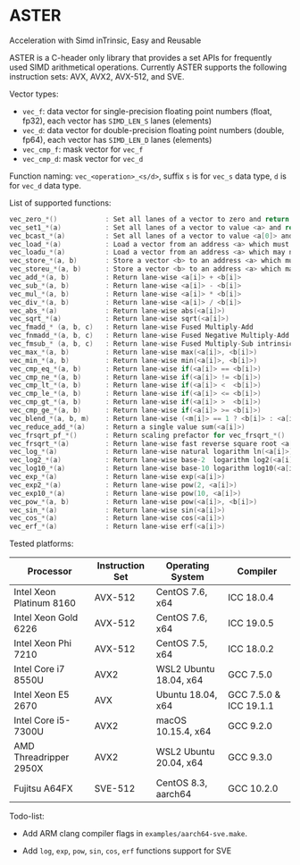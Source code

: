 # ASTER
Acceleration with Simd inTrinsic, Easy and Reusable



ASTER is a C-header only library that provides a set APIs for frequently used SIMD arithmetical operations. Currently ASTER supports the following instruction sets: AVX, AVX2, AVX-512, and SVE.



Vector types:

* `vec_f`: data vector for single-precision floating point numbers (float, fp32), each vector has `SIMD_LEN_S` lanes (elements)
* `vec_d`: data vector for double-precision floating point numbers (double, fp64), each vector has `SIMD_LEN_D` lanes (elements)
* `vec_cmp_f`: mask vector for `vec_f`
* `vec_cmp_d`: mask vector for `vec_d`



Function naming: `vec_<operation>_<s/d>`, suffix `s` is for `vec_s` data type, `d` is for `vec_d` data type.

List of supported functions:

```c
vec_zero_*()            : Set all lanes of a vector to zero and return this vector
vec_set1_*(a)           : Set all lanes of a vector to value <a> and return this vector
vec_bcast_*(a)          : Set all lanes of a vector to value <a[0]> and return this vector
vec_load_*(a)           : Load a vector from an address <a> which must be aligned to required bits
vec_loadu_*(a)          : Load a vector from an address <a> which may not be aligned to required bits
vec_store_*(a, b)       : Store a vector <b> to an address <a> which must be aligned to required bits
vec_storeu_*(a, b)      : Store a vector <b> to an address <a> which may not be aligned to required bits
vec_add_*(a, b)         : Return lane-wise <a[i]> + <b[i]>
vec_sub_*(a, b)         : Return lane-wise <a[i]> - <b[i]>
vec_mul_*(a, b)         : Return lane-wise <a[i]> * <b[i]>
vec_div_*(a, b)         : Return lane-wise <a[i]> / <b[i]>
vec_abs_*(a)            : Return lane-wise abs(<a[i]>)
vec_sqrt_*(a)           : Return lane-wise sqrt(<a[i]>)
vec_fmadd_* (a, b, c)   : Return lane-wise Fused Multiply-Add            <a[i]> * <b[i]> + <c[i]>
vec_fnmadd_*(a, b, c)   : Return lane-wise Fused Negative Multiply-Add  -<a[i]> * <b[i]> + <c[i]>
vec_fmsub_* (a, b, c)   : Return lane-wise Fused Multiply-Sub intrinsic  <a[i]> * <b[i]> - <c[i]>
vec_max_*(a, b)         : Return lane-wise max(<a[i]>, <b[i]>)
vec_min_*(a, b)         : Return lane-wise min(<a[i]>, <b[i]>)
vec_cmp_eq_*(a, b)      : Return lane-wise if(<a[i]> == <b[i]>)
vec_cmp_ne_*(a, b)      : Return lane-wise if(<a[i]> != <b[i]>)
vec_cmp_lt_*(a, b)      : Return lane-wise if(<a[i]> <  <b[i]>)
vec_cmp_le_*(a, b)      : Return lane-wise if(<a[i]> <= <b[i]>)
vec_cmp_gt_*(a, b)      : Return lane-wise if(<a[i]> >  <b[i]>)
vec_cmp_ge_*(a, b)      : Return lane-wise if(<a[i]> >= <b[i]>)
vec_blend_*(a, b, m)    : Return lane-wise (<m[i]> == 1 ? <b[i]> : <a[i]>), a and b are data vectors, m is a mask vector
vec_reduce_add_*(a)     : Return a single value sum(<a[i]>)
vec_frsqrt_pf_*()       : Return scaling prefactor for vec_frsqrt_*()
vec_frsqrt_*(a)         : Return lane-wise fast reverse square root <a[i]> == 0 ? 0 : 1 / (sqrt(<a[i]>) * vec_frsqrt_pf_*())
vec_log_*(a)            : Return lane-wise natural logarithm ln(<a[i]>)
vec_log2_*(a)           : Return lane-wise base-2  logarithm log2(<a[i]>)
vec_log10_*(a)          : Return lane-wise base-10 logarithm log10(<a[i]>)
vec_exp_*(a)            : Return lane-wise exp(<a[i]>)
vec_exp2_*(a)           : Return lane-wise pow(2, <a[i]>)
vec_exp10_*(a)          : Return lane-wise pow(10, <a[i]>)
vec_pow_*(a, b)         : Return lane-wise pow(<a[i]>, <b[i]>)
vec_sin_*(a)            : Return lane-wise sin(<a[i]>)
vec_cos_*(a)            : Return lane-wise cos(<a[i]>)
vec_erf_*(a)            : Return lane-wise erf(<a[i]>)
```



Tested platforms:

| Processor                | Instruction Set | Operating System       | Compiler               |
| ------------------------ | --------------- | ---------------------- | ---------------------- |
| Intel Xeon Platinum 8160 | AVX-512         | CentOS 7.6, x64        | ICC 18.0.4             |
| Intel Xeon Gold 6226     | AVX-512         | CentOS 7.6, x64        | ICC 19.0.5             |
| Intel Xeon Phi 7210      | AVX-512         | CentOS 7.5, x64        | ICC 18.0.2             |
| Intel Core i7 8550U      | AVX2            | WSL2 Ubuntu 18.04, x64 | GCC 7.5.0              |
| Intel Xeon E5 2670       | AVX             | Ubuntu 18.04, x64      | GCC 7.5.0 & ICC 19.1.1 |
| Intel Core i5-7300U      | AVX2            | macOS 10.15.4, x64     | GCC 9.2.0              |
| AMD Threadripper 2950X   | AVX2            | WSL2 Ubuntu 20.04, x64 | GCC 9.3.0              |
| Fujitsu A64FX            | SVE-512         | CentOS 8.3, aarch64    | GCC 10.2.0             |



Todo-list:

* Add ARM clang compiler flags in `examples/aarch64-sve.make`. 

* Add `log`, `exp`, `pow`, `sin`, `cos`, `erf` functions support for SVE

